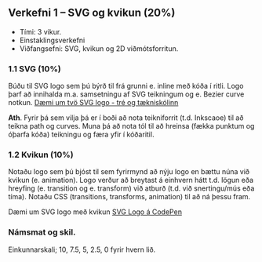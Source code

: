 ## Verkefni 1 – SVG og kvikun (20%)  
* Tími: 3 vikur.
* Einstaklingsverkefni
* Viðfangsefni: SVG, kvikun og 2D viðmótsforritun.

### 1.1 SVG (10%) 
Búðu til SVG logo sem þú býrð til frá grunni e. inline með kóða í ritli. Logo þarf að innihalda m.a. samsetningu af SVG teikningum og e. Bezier curve notkun. [Dæmi um tvö SVG logo - tré og tækniskólinn](https://kodun.is/) <br>

**Ath**. Fyrir þá sem vilja þá er í boði að nota teikniforrit (t.d. Inkscaoe) til að teikna path og curves. Muna þá að nota tól til að hreinsa (fækka punktum og óþarfa kóða) teikningu og færa yfir í kóðaritil.

### 1.2 Kvikun (10%) 
Notaðu logo sem þú bjóst til sem fyrirmynd að nýju logo en bættu núna við kvikun (e. animation). Logo verður að breytast á einhvern hátt t.d. lögun eða hreyfing (e. transition og e. transform) við atburð (t.d. við snertingu/mús eða tíma). 
Notaðu CSS (transitions, transforms, animation) til að ná þessu fram. 

Dæmi um SVG logo með kvikun [SVG Logo á CodePen](https://codepen.io/search/pens?q=svg+logo&page=1&order=popularity&depth=everything&cursor=ZD0xJm89MCZwPTI=)

### Námsmat og skil.
Einkunnarskali; 10, 7.5, 5, 2.5, 0 fyrir hvern lið. 

 
